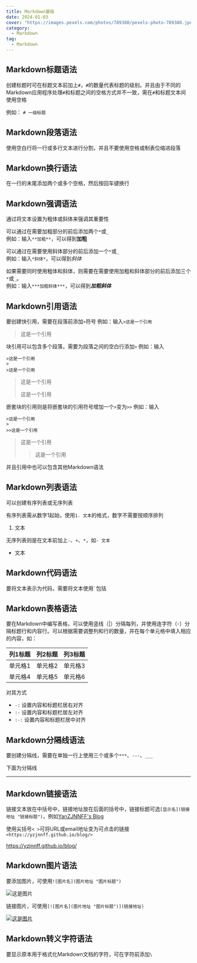 ```yaml
---
title: Markdown基础
date: 2024-01-03
cover: "https://images.pexels.com/photos/789380/pexels-photo-789380.jpeg?auto=compress&cs=tinysrgb&w=1260&h=750&dpr=1"
category: 
  - Markdown
tag:
  - Markdown
---
```


## Markdown标题语法

创建标题时可在标题文本前加上`#`，`#`的数量代表标题的级别。并且由于不同的Markdown应用程序处理`#`和标题之间的空格方式并不一致，需在`#`和标题文本间使用空格

例如： `# 一级标题`

## Markdown段落语法

使用空白行将一行或多行文本进行分割，并且不要使用空格或制表位缩进段落

## Markdown换行语法

在一行的末尾添加两个或多个空格，然后按回车键换行

## Markdown强调语法

通过将文本设置为粗体或斜体来强调其重要性

可以通过在需要加粗部分的前后添加两个`*`或`_`  
例如：输入`**加粗**`，可以得到**加粗**

可以通过在需要使用斜体部分的前后添加一个`*`或`_`  
例如：输入`*斜体*`，可以得到*斜体*

如果需要同时使用粗体和斜体，则需要在需要使用加粗和斜体部分的前后添加三个`*`或`_`。  
例如：输入`***加粗斜体***`，可以得到***加粗斜体***

## Markdown引用语法

要创建快引用，需要在段落前添加`>`符号
例如：输入`>这是一个引用`

>这是一个引用

块引用可以包含多个段落，需要为段落之间的空白行添加`>`
例如：输入
```
>这是一个引用
>
>这是一个引用
```

>这是一个引用
>
>这是一个引用

嵌套块的引用则是将嵌套块的引用符号增加一个`>`变为`>>`
例如：输入
```
>这是一个引用
>
>>这是一个引用
```

>这是一个引用
>
>>这是一个引用

并且引用中也可以包含其他Markdown语法

## Markdown列表语法

可以创建有序列表或无序列表

有序列表需从数字1起始，使用`1. 文本`的格式，数字不需要按顺序排列

1. 文本


无序列表则是在文本前加上`-`、`+`、`*`，如`- 文本`

- 文本

## Markdown代码语法

要将文本表示为代码，需要将文本使用`` ` ``包括

## Markdown表格语法

要在Markdown中编写表格，可以使用竖线（|）分隔每列，并使用连字符（-）分隔标题行和内容行。可以根据需要调整列和行的数量，并在每个单元格中填入相应的内容，如：

| 列1标题 | 列2标题 | 列3标题 |
|---------|---------|---------|
| 单元格1 | 单元格2 | 单元格3 |
| 单元格4 | 单元格5 | 单元格6 |

对其方式
  
- `-:` 设置内容和标题栏居右对齐
- `:-` 设置内容和标题栏居左对齐
- `:-:` 设置内容和标题栏居中对齐

## Markdown分隔线语法

要创建分隔线，需要在单独一行上使用三个或多个`***`、`---`、`___`

下面为分隔线

---

## Markdown链接语法

链接文本放在中括号中，链接地址放在后面的括号中，链接标题可选`[显示名](链接地址 "链接标题")`，例如[YanZJNNFF's Blog](https://yzjnnff.github.io/blog/ "很酷的博客")

使用尖括号`< >`可将URL或email地址变为可点击的链接`<https://yzjnnff.github.io/blog/>`

<https://yzjnnff.github.io/blog/>

## Markdown图片语法

要添加图片，可使用`![图片名](图片地址 "图片标题")`

![这是图片](https://wallpapers.com/images/high/demon-slayer-akaza-annihilation-type-technique-85jwx2r4t5howzk3.webp "Akaza")

链接图片，可使用`[![图片名](图片地址 "图片标题")](链接地址)`

[![这是图片](https://wallpapers.com/images/high/demon-slayer-akaza-annihilation-type-technique-85jwx2r4t5howzk3.webp "Akaza")](https://yzjnnff.github.io/blog/)

## Markdown转义字符语法

要显示原本用于格式化Markdown文档的字符，可在字符前添加`\`